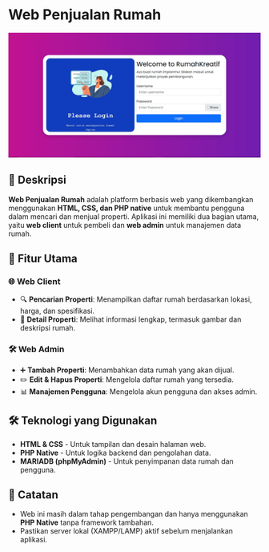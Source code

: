 # Web Penjualan Rumah
![Tampilan Aplikasi](login_rumahkreatif.JPG)

## 📌 Deskripsi
**Web Penjualan Rumah** adalah platform berbasis web yang dikembangkan menggunakan **HTML, CSS, dan PHP native** untuk membantu pengguna dalam mencari dan menjual properti. Aplikasi ini memiliki dua bagian utama, yaitu **web client** untuk pembeli dan **web admin** untuk manajemen data rumah.

## 🎯 Fitur Utama
### 🌐 Web Client
- 🔍 **Pencarian Properti**: Menampilkan daftar rumah berdasarkan lokasi, harga, dan spesifikasi.
- 🏡 **Detail Properti**: Melihat informasi lengkap, termasuk gambar dan deskripsi rumah.


### 🛠 Web Admin
- ➕ **Tambah Properti**: Menambahkan data rumah yang akan dijual.
- ✏️ **Edit & Hapus Properti**: Mengelola daftar rumah yang tersedia.
- 📊 **Manajemen Pengguna**: Mengelola akun pengguna dan akses admin.

## 🛠 Teknologi yang Digunakan
- **HTML & CSS** - Untuk tampilan dan desain halaman web.
- **PHP Native** - Untuk logika backend dan pengolahan data.
- **MARIADB (phpMyAdmin)** - Untuk penyimpanan data rumah dan pengguna.


## 📌 Catatan
- Web ini masih dalam tahap pengembangan dan hanya menggunakan **PHP Native** tanpa framework tambahan.
- Pastikan server lokal (XAMPP/LAMP) aktif sebelum menjalankan aplikasi.

